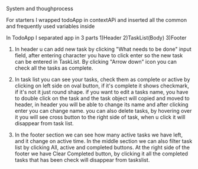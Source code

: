 System and thoughprocess

For starters I wrapped todoApp in contextAPi and inserted all the common and frequently used variables inside

In TodoApp I separated app in 3 parts
1)Header
2)TaskList(Body)
3)Footer

1. In header u can add new task by clicking "What needs to be done" input field, after entering character you have to
   click enter so the new task can be entered in TaskList.
   By clicking "Arrow down" icon you can check all the tasks as complete.

2. In task list you can see your tasks, check them as complete or active by clicking on left side on oval button, if
   it's complete it shows checkmark, if it's not it just round shape.
   if you want to edit a tasks name, you have to double click on the task and the task object will copied and moved to header,
   in header you will be able to change its name and after clicking enter you can change name.
   you can also delete tasks, by hovering over it you will see cross button to the right side of task, when u click it will
   disappear from task list.

3. In the footer section we can see how many active tasks we have left, and it change on active time.
   In the middle section we can also filter task list by clicking All, active and completed buttons.
   At the right side of the footer we have Clear Completed button, by clicking it all the completed tasks that has been check will
   disappear from taskslist.

